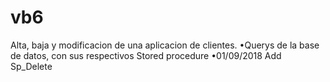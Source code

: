 # vb6
Alta, baja y modificacion de una aplicacion de clientes.
•Querys de la base de datos, con sus respectivos Stored procedure
•01/09/2018 Add Sp_Delete
